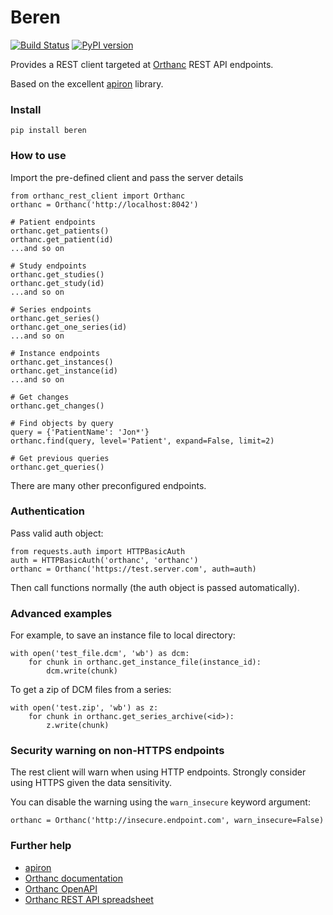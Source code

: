 # Beren

[![Build Status](https://travis-ci.com/teffalump/orthanc_rest_client.svg?branch=master)](https://travis-ci.com/teffalump/orthanc_rest_client)
[![PyPI version](https://badge.fury.io/py/orthanc-rest-client.svg)](https://badge.fury.io/py/orthanc-rest-client)

Provides a REST client targeted at [Orthanc](https://www.orthanc-server.com) REST API endpoints.

Based on the excellent [apiron](https://github.com/ithaka/apiron) library.

### Install

    pip install beren

### How to use

Import the pre-defined client and pass the server details

    from orthanc_rest_client import Orthanc
    orthanc = Orthanc('http://localhost:8042')

    # Patient endpoints
    orthanc.get_patients()
    orthanc.get_patient(id)
    ...and so on

    # Study endpoints
    orthanc.get_studies()
    orthanc.get_study(id)
    ...and so on

    # Series endpoints
    orthanc.get_series()
    orthanc.get_one_series(id)
    ...and so on

    # Instance endpoints
    orthanc.get_instances()
    orthanc.get_instance(id)
    ...and so on

    # Get changes
    orthanc.get_changes()

    # Find objects by query
    query = {'PatientName': 'Jon*'}
    orthanc.find(query, level='Patient', expand=False, limit=2)

    # Get previous queries
    orthanc.get_queries()

There are many other preconfigured endpoints.

### Authentication

Pass valid auth object:

    from requests.auth import HTTPBasicAuth
    auth = HTTPBasicAuth('orthanc', 'orthanc')
    orthanc = Orthanc('https://test.server.com', auth=auth)

Then call functions normally (the auth object is passed automatically).

### Advanced examples

For example, to save an instance file to local directory:

    with open('test_file.dcm', 'wb') as dcm:
        for chunk in orthanc.get_instance_file(instance_id):
            dcm.write(chunk)

To get a zip of DCM files from a series:

    with open('test.zip', 'wb') as z:
        for chunk in orthanc.get_series_archive(<id>):
            z.write(chunk)

### Security warning on non-HTTPS endpoints

The rest client will warn when using HTTP endpoints. Strongly consider using HTTPS given the data sensitivity.

You can disable the warning using the `warn_insecure` keyword argument:

    orthanc = Orthanc('http://insecure.endpoint.com', warn_insecure=False)

### Further help

- [apiron](https://github.com/ithaka/apiron)
- [Orthanc documentation](https://book.orthanc-server.com)
- [Orthanc OpenAPI](https://api.orthanc-server.com)
- [Orthanc REST API spreadsheet](https://docs.google.com/spreadsheets/d/e/2PACX-1vSBEymDKGZgskFEFF6yzge5JovGHPK_FIbEnW5a6SWUbPkX06tkoObUHh6T1XQhgj-HqFd0AWSnVFOv/pubhtml?gid=654036639&single=true)
